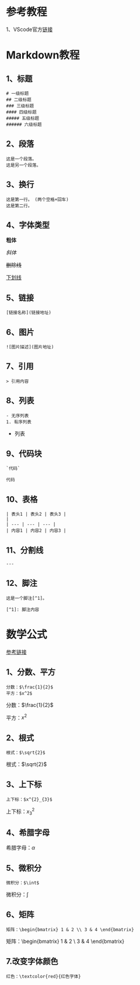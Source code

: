 # 参考教程
1、VScode官方[链接](https://code.visualstudio.com/docs/languages/markdown)


# Markdown教程

## 1、标题
```
# 一级标题
## 二级标题
### 三级标题
#### 四级标题
##### 五级标题
###### 六级标题
```

## 2、段落
```
这是一个段落。
这是另一个段落。
```
## 3、换行
```
这是第一行。 (两个空格+回车)
这是第二行。
```

## 4、字体类型

**粗体**  

*斜体*  

~~删除线~~

<u>下划线</u>

## 5、链接
```
[链接名称](链接地址)
```

## 6、图片
```
![图片描述](图片地址)
```

## 7、引用
```
> 引用内容
```

## 8、列表
```
- 无序列表
1. 有序列表
```
- 列表

## 9、代码块
```
`代码`
```
`代码`
## 10、表格
```
| 表头1 | 表头2 | 表头3 |
| 
| --- | --- | --- | 
| 内容1 | 内容2 | 内容3 |
```

## 11、分割线
```
---
```

## 12、脚注
```
这是一个脚注[^1]。

[^1]: 脚注内容
```

# 数学公式

[参考链接](https://blog.csdn.net/jyfu2_12/article/details/79207643)
## 1、分数、平方
```
分数：$\frac{1}{2}$
平方：$x^2$
```
分数：$\frac{1}{2}$

平方：$x^2$

## 2、根式
```
根式：$\sqrt{2}$
```
根式：$\sqrt{2}$

## 3、上下标
```
上下标：$x^{2}_{3}$
```
上下标：$x^{2}_{3}$

## 4、希腊字母

希腊字母：$\alpha$

## 5、微积分
```
微积分：$\int$
```
微积分：$\int$
## 6、矩阵
```
矩阵：\begin{bmatrix} 1 & 2 \\ 3 & 4 \end{bmatrix}
```
矩阵：\begin{bmatrix} 1 & 2 \\ 3 & 4 \end{bmatrix}

## 7.改变字体颜色
```
红色：\textcolor{red}{红色字体}
```

